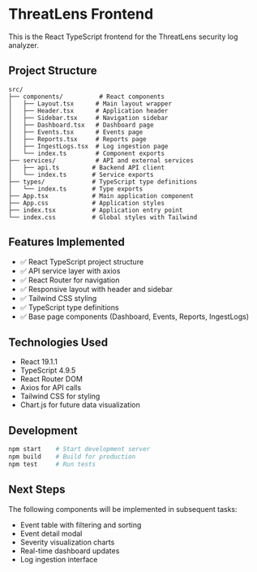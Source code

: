 # ThreatLens Frontend

This is the React TypeScript frontend for the ThreatLens security log analyzer.

## Project Structure

```
src/
├── components/          # React components
│   ├── Layout.tsx      # Main layout wrapper
│   ├── Header.tsx      # Application header
│   ├── Sidebar.tsx     # Navigation sidebar
│   ├── Dashboard.tsx   # Dashboard page
│   ├── Events.tsx      # Events page
│   ├── Reports.tsx     # Reports page
│   ├── IngestLogs.tsx  # Log ingestion page
│   └── index.ts        # Component exports
├── services/           # API and external services
│   ├── api.ts         # Backend API client
│   └── index.ts       # Service exports
├── types/             # TypeScript type definitions
│   └── index.ts       # Type exports
├── App.tsx            # Main application component
├── App.css            # Application styles
├── index.tsx          # Application entry point
└── index.css          # Global styles with Tailwind
```

## Features Implemented

- ✅ React TypeScript project structure
- ✅ API service layer with axios
- ✅ React Router for navigation
- ✅ Responsive layout with header and sidebar
- ✅ Tailwind CSS styling
- ✅ TypeScript type definitions
- ✅ Base page components (Dashboard, Events, Reports, IngestLogs)

## Technologies Used

- React 19.1.1
- TypeScript 4.9.5
- React Router DOM
- Axios for API calls
- Tailwind CSS for styling
- Chart.js for future data visualization

## Development

```bash
npm start    # Start development server
npm build    # Build for production
npm test     # Run tests
```

## Next Steps

The following components will be implemented in subsequent tasks:
- Event table with filtering and sorting
- Event detail modal
- Severity visualization charts
- Real-time dashboard updates
- Log ingestion interface